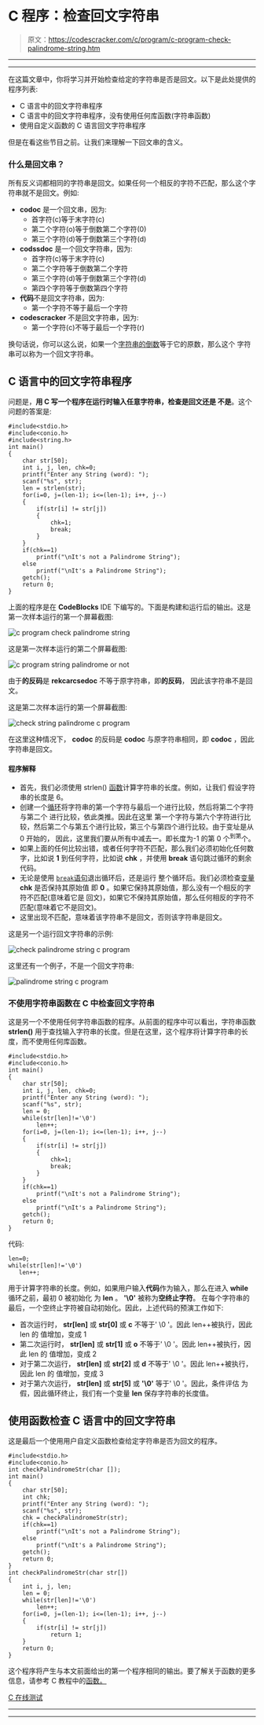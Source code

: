 # C 程序：检查回文字符串

> 原文：<https://codescracker.com/c/program/c-program-check-palindrome-string.htm>

* * *

* * *

在这篇文章中，你将学习并开始检查给定的字符串是否是回文。以下是此处提供的程序列表:

*   C 语言中的回文字符串程序
*   C 语言中的回文字符串程序，没有使用任何库函数(字符串函数)
*   使用自定义函数的 C 语言回文字符串程序

但是在看这些节目之前。让我们来理解一下回文串的含义。

### 什么是回文串？

所有反义词都相同的字符串是回文。如果任何一个相反的字符不匹配，那么这个字符串就不是回文。例如:

*   **codoc** 是一个回文串，因为:
    *   首字符(c)等于末字符(c)
    *   第二个字符(o)等于倒数第二个字符(0)
    *   第三个字符(d)等于倒数第三个字符(d)
*   **codssdoc** 是一个回文字符串，因为:
    *   首字符(c)等于末字符(c)
    *   第二个字符等于倒数第二个字符
    *   第三个字符(d)等于倒数第三个字符(d)
    *   第四个字符等于倒数第四个字符
*   **代码**不是回文字符串，因为:
    *   第一个字符不等于最后一个字符
*   **codescracker** 不是回文字符串，因为:
    *   第一个字符(c)不等于最后一个字符(r)

换句话说，你可以这么说，如果一个[字符串的倒数](/c/c-strings.htm)等于它的原数，那么这个 字符串可以称为一个回文字符串。

## C 语言中的回文字符串程序

问题是，**用 C 写一个程序在运行时输入任意字符串，检查是回文还是 不是**。这个问题的答案是:

```
#include<stdio.h>
#include<conio.h>
#include<string.h>
int main()
{
    char str[50];
    int i, j, len, chk=0;
    printf("Enter any String (word): ");
    scanf("%s", str);
    len = strlen(str);
    for(i=0, j=(len-1); i<=(len-1); i++, j--)
    {
        if(str[i] != str[j])
        {
            chk=1;
            break;
        }
    }
    if(chk==1)
        printf("\nIt's not a Palindrome String");
    else
        printf("\nIt's a Palindrome String");
    getch();
    return 0;
}
```

上面的程序是在 **CodeBlocks** IDE 下编写的。下面是构建和运行后的输出。这是第一次样本运行的第一个屏幕截图:

![c program check palindrome string](img/7a5b1c93cfd0ce1f1dd1186748fecb51.png)

这是第一次样本运行的第二个屏幕截图:

![c program string palindrome or not](img/06d6142e888ba13fdc4a7ad9cfe6666f.png)

由于**的反码**是 **rekcarcsedoc** 不等于原字符串，即**的反码**， 因此该字符串不是回文。

这是第二次样本运行的第一个屏幕截图:

![check string palindrome c program](img/f1390b490647fb01d90a8b7e3ec2eba2.png)

在这里这种情况下， **codoc** 的反码是 **codoc** 与原字符串相同，即 **codoc** ，因此 字符串是回文。

#### 程序解释

*   首先，我们必须使用 strlen() [函数](/c/c-functions.htm)计算字符串的长度。例如，让我们 假设字符串的长度是 6。
*   创建一个[循环](/c/c-loops.htm)将字符串的第一个字符与最后一个进行比较，然后将第二个字符与第二个 进行比较，依此类推。因此在这里 第一个字符与第六个字符进行比较，然后第二个与第五个进行比较，第三个与第四个进行比较。由于变址是从 0 开始的， 因此，这里我们要从所有中减去一。即长度为-1 的第 0 个<sup>到第</sup>个。
*   如果上面的任何比较出错，或者任何字符不匹配，那么我们必须初始化任何数字，比如说 **1** 到任何字符，比如说 **chk** ，并使用 **break** 语句跳过循环的剩余代码。
*   无论是使用 [`break`语句](/c/c-break-statement.htm)退出循环后，还是运行 整个循环后。我们必须检查[变量](/c/c-variables.htm) **chk** 是否保持其原始值 即 **0** 。如果它保持其原始值，那么没有一个相反的字符不匹配(意味着它是 回文)，如果它不保持其原始值，那么任何相反的字符不匹配(意味着它不是回文)。
*   这里出现不匹配，意味着该字符串不是回文，否则该字符串是回文。

这是另一个运行回文字符串的示例:

![check palindrome string c program](img/76ee176230385134aeb956a269cc2049.png)

这里还有一个例子，不是一个回文字符串:

![palindrome string c program](img/02914d44472277c5aec79546736b2300.png)

### 不使用字符串函数在 C 中检查回文字符串

这是另一个不使用任何字符串函数的程序。从前面的程序中可以看出，字符串函数 **strlen()** 用于查找输入字符串的长度。但是在这里，这个程序将计算字符串的长度，而不使用任何库函数。

```
#include<stdio.h>
#include<conio.h>
int main()
{
    char str[50];
    int i, j, len, chk=0;
    printf("Enter any String (word): ");
    scanf("%s", str);
    len = 0;
    while(str[len]!='\0')
        len++;
    for(i=0, j=(len-1); i<=(len-1); i++, j--)
    {
        if(str[i] != str[j])
        {
            chk=1;
            break;
        }
    }
    if(chk==1)
        printf("\nIt's not a Palindrome String");
    else
        printf("\nIt's a Palindrome String");
    getch();
    return 0;
}
```

代码:

```
len=0;
while(str[len]!='\0')
   len++;
```

用于计算字符串的长度。例如，如果用户输入**代码**作为输入，那么在进入 **while** 循环之前，最初 0 被初始化 为 **len** 。 **'\0'** 被称为**空终止字符**。 在每个字符串的最后，一个空终止字符被自动初始化。因此，上述代码的预演工作如下:

*   首次运行时， **str[len]** 或 **str[0]** 或 **c** 不等于' \0 '。因此 len++被执行，因此 len 的 值增加，变成 1
*   第二次运行时， **str[len]** 或 **str[1]** 或 **o** 不等于' \0 '。因此 len++被执行，因此 len 的 值增加，变成 2
*   对于第二次运行， **str[len]** 或 **str[2]** 或 **d** 不等于' \0 '。因此 len++被执行，因此 len 的 值增加，变成 3
*   对于第六次运行， **str[len]** 或 **str[5]** 或 **'\0'** 等于' \0 '。因此，条件评估 为假，因此循环终止，我们有一个变量 **len** 保存字符串的长度值。

## 使用函数检查 C 语言中的回文字符串

这是最后一个使用用户自定义函数检查给定字符串是否为回文的程序。

```
#include<stdio.h>
#include<conio.h>
int checkPalindromeStr(char []);
int main()
{
    char str[50];
    int chk;
    printf("Enter any String (word): ");
    scanf("%s", str);
    chk = checkPalindromeStr(str);
    if(chk==1)
        printf("\nIt's not a Palindrome String");
    else
        printf("\nIt's a Palindrome String");
    getch();
    return 0;
}
int checkPalindromeStr(char str[])
{
    int i, j, len;
    len = 0;
    while(str[len]!='\0')
        len++;
    for(i=0, j=(len-1); i<=(len-1); i++, j--)
    {
        if(str[i] != str[j])
            return 1;
    }
    return 0;
}
```

这个程序将产生与本文前面给出的第一个程序相同的输出。要了解关于函数的更多信息，请参考 C 教程中的[函数。](/c/c-functions.htm)

[C 在线测试](/exam/showtest.php?subid=2)

* * *

* * *